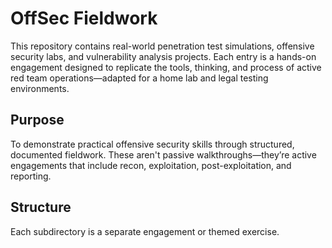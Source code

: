 # OffSec Fieldwork

This repository contains real-world penetration test simulations, offensive security labs, and vulnerability analysis projects. Each entry is a hands-on engagement designed to replicate the tools, thinking, and process of active red team operations—adapted for a home lab and legal testing environments.

## Purpose

To demonstrate practical offensive security skills through structured, documented fieldwork. These aren't passive walkthroughs—they’re active engagements that include recon, exploitation, post-exploitation, and reporting.

## Structure

Each subdirectory is a separate engagement or themed exercise.
